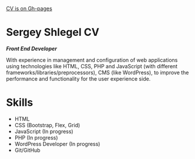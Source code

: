 <!--HEADER-->
[CV is on Gh-pages](https://svhanz.github.io/rsschool-cv/cv)

# Sergey Shlegel CV 

<!--DESCRIPTION--> 
***Front End Developer***  

With experience in management and configuration of web applications using technologies like HTML, CSS, PHP and JavaScript (with different frameworks/libraries/preprocessors), CMS (like WordPress),  to improve the performance and functionality for the user experience side.  
#
# Skills
* HTML
* CSS (Bootstrap, Flex, Grid)
* JavaScript (In progress)
* PHP (In progress)
* WordPress Developer (In progress)
* Git/GitHub

